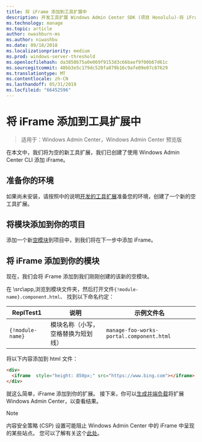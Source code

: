 ```yaml
---
title: 将 iFrame 添加到工具扩展中
description: 开发工具扩展 Windows Admin Center SDK (项目 Honolulu)-将 iFrame 添加到工具扩展
ms.technology: manage
ms.topic: article
author: nwashburn-ms
ms.author: niwashbu
ms.date: 09/18/2018
ms.localizationpriority: medium
ms.prod: windows-server-threshold
ms.openlocfilehash: da3850b75a0e069f9153d3c66baef9f00b67d61c
ms.sourcegitcommit: 48bb3e5c179dc520fa879b16c9afe09e07c87629
ms.translationtype: MT
ms.contentlocale: zh-CN
ms.lasthandoff: 05/31/2019
ms.locfileid: "66452596"
---
```

# <a name="add-an-iframe-to-a-tool-extension"></a>将 iFrame 添加到工具扩展中

>适用于：Windows Admin Center，Windows Admin Center 预览版

在本文中，我们将为空的新工具扩展，我们已创建了使用 Windows Admin Center CLI 添加 iFrame。

## <a name="prepare-your-environment"></a>准备你的环境 ##

如果尚未安装，请按照中的说明[开发的工具扩展](../develop-tool.md)准备您的环境，创建了一个新的空工具扩展。

## <a name="add-a-module-to-your-project"></a>将模块添加到你的项目 ##

添加一个新[空模块](add-module.md)到项目中，到我们将在下一步中添加 iFrame。  

## <a name="add-an-iframe-to-your-module"></a>将 iFrame 添加到你的模块 ##

现在，我们会将 iFrame 添加到我们刚刚创建的该新的空模块。

在 \src\app\,浏览到模块文件夹，然后打开文件```{!module-name}.component.html```、 找到以下命名约定：

| ReplTest1 | 说明 | 示例文件名 |
| ----- | ----------- | ------- |
| ```{!module-name}``` | 模块名称（小写，空格替换为短划线） | ```manage-foo-works-portal.component.html``` |
    
将以下内容添加到 html 文件：

``` html
<div>
  <iframe  style="height: 850px;" src="https://www.bing.com"></iframe>
</div>
```

就这么简单，iFrame 添加到你的扩展。  接下来，你可以[生成并端负载](../develop-tool.md#build-and-side-load-your-extension)将扩展 Windows Admin Center，以查看结果。

> [!Note]
> 内容安全策略 (CSP) 设置可能阻止 Windows Admin Center 中的 iFrame 中呈现的某些站点。 您可以了解有关这个[此处](https://content-security-policy.com/)。 
